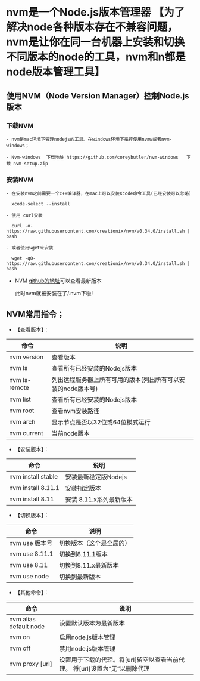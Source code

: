 # nvm是一个Node.js版本管理器 【为了解决node各种版本存在不兼容问题，nvm是让你在同一台机器上安装和切换不同版本的node的工具，nvm和n都是node版本管理工具】


## 使用NVM（Node Version Manager）控制Node.js版本
  
  ### 下载NVM

    - nvm是mac环境下管理nodejs的工具。在windows环境下推荐使用nvmw或者nvm-windows；

    - Nvm-windows  下载地址 https://github.com/coreybutler/nvm-windows   下载 nvm-setup.zip

  ### 安装NVM

    - 在安装nvm之前需要一个c++编译器，在mac上可以安装Xcode命令工具(已经安装可以忽略)

      xcode-select --install

    - 使用 curl安装

      curl -o- https://raw.githubusercontent.com/creationix/nvm/v0.34.0/install.sh | bash

    - 或者使用wget来安装

      wget -qO- https://raw.githubusercontent.com/creationix/nvm/v0.34.0/install.sh | bash 


  - NVM [github的地址](<https://github.com/creationix/nvm>)可以查看最新版本
  
	此时nvm就被安装在了/.nvm下啦!


## NVM常用指令；

- 【查看版本】：

| 命令          | 说明 |
| ------------- | ---- |
| nvm version	| 查看版本 |
| nvm ls     	| 查看所有已经安装的Nodejs版本 |
| nvm ls-remote	| 列出远程服务器上所有可用的版本(列出所有可以安装的node版本号) |
| nvm list   	| 查看所有已经安装的Nodejs版本 |
| nvm root 		| 查看nvm安装路径 |
| nvm arch  	| 显示节点是否以32位或64位模式运行 |
| nvm current	| 当前node版本 |
	
	
- 【安装版本】：

| 命令         		 | 说明 |
| ------------------ | ---- |
| nvm install stable | 安装最新稳定版Nodejs |
| nvm install 8.11.1 | 安装指定版本 |
| nvm install 8.11	 | 安装 8.11.x系列最新版本 |


- 【切换版本】：

| 命令         		 | 说明 |
| ------------------ | ---- |
| nvm use 版本号     | 切换版本（这个是全局的）|
| nvm use 8.11.1     | 切换到8.11.1版本 |
| nvm use 8.11       | 切换到8.11.x最新版本 |
| nvm use node       | 切换到最新版本 |
	

- 【其他命令】：

| 命令         		 	| 说明 |
| --------------------- | ---- |
| nvm alias default node| 设置默认版本为最新版本 |
| nvm on     			| 启用node.js版本管理 |
| nvm off       		| 禁用node.js版本管理 |
| nvm proxy [url]   	| 设置用于下载的代理。将[url]留空以查看当前代理。 将[url]设置为“无”以删除代理 |